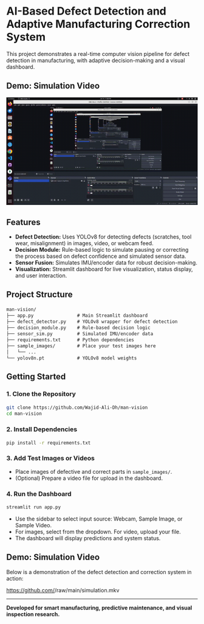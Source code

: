  # AI-Based Defect Detection and Adaptive Manufacturing Correction System

This project demonstrates a real-time computer vision pipeline for defect detection in manufacturing, with adaptive decision-making and a visual dashboard.

## Demo: Simulation Video
![Simulation Demo](simulation.gif)
## Features
- **Defect Detection:** Uses YOLOv8 for detecting defects (scratches, tool wear, misalignment) in images, video, or webcam feed.
- **Decision Module:** Rule-based logic to simulate pausing or correcting the process based on defect confidence and simulated sensor data.
- **Sensor Fusion:** Simulates IMU/encoder data for robust decision-making.
- **Visualization:** Streamlit dashboard for live visualization, status display, and user interaction.

## Project Structure
```
man-vision/
├── app.py                # Main Streamlit dashboard
├── defect_detector.py    # YOLOv8 wrapper for defect detection
├── decision_module.py    # Rule-based decision logic
├── sensor_sim.py         # Simulated IMU/encoder data
├── requirements.txt      # Python dependencies
├── sample_images/        # Place your test images here
│   └── ...
└── yolov8n.pt            # YOLOv8 model weights 
```

## Getting Started

### 1. Clone the Repository
```bash
git clone https://github.com/Wajid-Ali-Dh/man-vision
cd man-vision
```

### 2. Install Dependencies
```bash
pip install -r requirements.txt
```

### 3. Add Test Images or Videos
- Place images of defective and correct parts in `sample_images/`.
- (Optional) Prepare a video file for upload in the dashboard.

### 4. Run the Dashboard
```bash
streamlit run app.py
```
- Use the sidebar to select input source: Webcam, Sample Image, or Sample Video.
- For images, select from the dropdown. For video, upload your file.
- The dashboard will display predictions and system status.

 
## Demo: Simulation Video

Below is a demonstration of the defect detection and correction system in action:

https://github.com/<your-repo-url>/raw/main/simulation.mkv

 

 
---
**Developed for smart manufacturing, predictive maintenance, and visual inspection research.**
